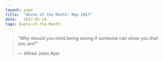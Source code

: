 ```yaml
---
layout:	page
title:	"Quote of the Month: May 2017"
date:	2017-05-24
tags: Quote-of-the-Month
---
```


> “Why should you mind being wrong if someone can show you that you are?”
> 
> — Alfred Jules Ayer  